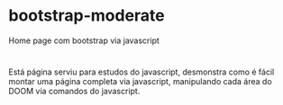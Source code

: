 # bootstrap-moderate
Home page com bootstrap via javascript
#
Está página serviu para estudos do javascript, desmonstra como é fácil montar uma página completa via javascript, manipulando cada área do DOOM via comandos do javascript.
